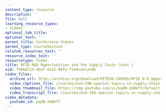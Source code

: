```yaml
---
content_type: resource
description: ''
file: null
learning_resource_types:
- Videos
optional_tab_title: ''
optional_text: ''
parent_title: Conference Videos
parent_type: CourseSection
related_resources_text: ''
resource_index_text: ''
resourcetype: Video
title: RFID R&D Opportunities and the Supply Chain (cont.)
uid: 798bb713-4baf-0a32-0bfa-f1e9ce3c2a9b
video_files:
  archive_url: http://archive.org/download/MITESD.290S05/RFID_R-D_Opportunities-Supply_Chain-Cont-220k.mp4
  video_captions_file: /courses/esd-290-special-topics-in-supply-chain-management-spring-2005/88effb9a87da5ba8b8e75128bd435a88_pqdN-zGWkfY.vtt
  video_thumbnail_file: https://img.youtube.com/vi/pqdN-zGWkfY/default.jpg
  video_transcript_file: /courses/esd-290-special-topics-in-supply-chain-management-spring-2005/785ede87cf598e78af528e5a8e1550a3_pqdN-zGWkfY.pdf
video_metadata:
  youtube_id: pqdN-zGWkfY
---
```

